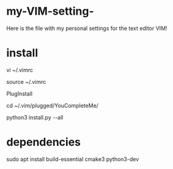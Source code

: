 # my-VIM-setting-
Here is the file with my personal settings for the text editor VIM!

# install 
vi ~/.vimrc

source ~/.vimrc

PlugInstall

cd ~/.vim/plugged/YouCompleteMe/

python3 install.py --all

# dependencies

sudo apt install build-essential cmake3 python3-dev

